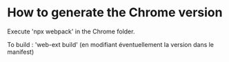 # How to generate the Chrome version

Execute 'npx webpack' in the Chrome folder.

To build : 'web-ext build' (en modifiant éventuellement la version dans le manifest)